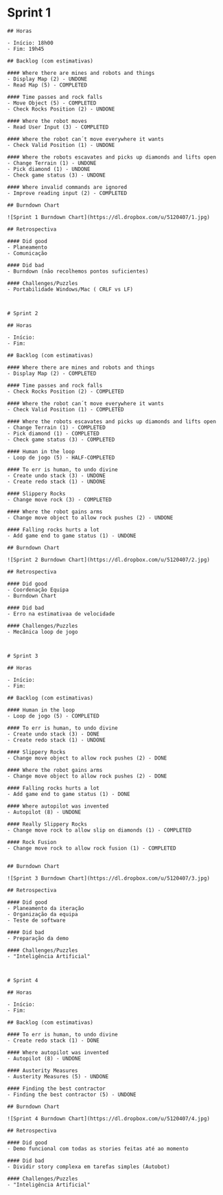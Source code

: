 # Sprint 1

	## Horas

	- Início: 18h00
	- Fim: 19h45

	## Backlog (com estimativas)

	#### Where there are mines and robots and things
	- Display Map (2) - UNDONE
	- Read Map (5) - COMPLETED

	#### Time passes and rock falls
	- Move Object (5) - COMPLETED
	- Check Rocks Position (2) - UNDONE

	#### Where the robot moves
	- Read User Input (3) - COMPLETED
	
	#### Where the robot can´t move everywhere it wants
	- Check Valid Position (1) - UNDONE
	
	#### Where the robots escavates and picks up diamonds and lifts open
	- Change Terrain (1) - UNDONE
	- Pick diamond (1) - UNDONE
	- Check game status (3) - UNDONE

	#### Where invalid commands are ignored
	- Improve reading input (2) - COMPLETED

	## Burndown Chart

	![Sprint 1 Burndown Chart](https://dl.dropbox.com/u/5120407/1.jpg)

	## Retrospectiva

	#### Did good
	- Planeamento
	- Comunicação

	#### Did bad
	- Burndown (não recolhemos pontos suficientes)

	#### Challenges/Puzzles
	- Portabilidade Windows/Mac ( CRLF vs LF)



	# Sprint 2

	## Horas

	- Início: 
	- Fim: 

	## Backlog (com estimativas)

	#### Where there are mines and robots and things
	- Display Map (2) - COMPLETED

	#### Time passes and rock falls
	- Check Rocks Position (2) - COMPLETED

	#### Where the robot can´t move everywhere it wants
	- Check Valid Position (1) - COMPLETED

	#### Where the robots escavates and picks up diamonds and lifts open
	- Change Terrain (1) - COMPLETED
	- Pick diamond (1) - COMPLETED
	- Check game status (3) - COMPLETED

	#### Human in the loop
	- Loop de jogo (5) - HALF-COMPLETED

	#### To err is human, to undo divine
	- Create undo stack (3) - UNDONE
	- Create redo stack (1) - UNDONE

	#### Slippery Rocks
	- Change move rock (3) - COMPLETED

	#### Where the robot gains arms
	- Change move object to allow rock pushes (2) - UNDONE

	#### Falling rocks hurts a lot
	- Add game end to game status (1) - UNDONE

	## Burndown Chart

	![Sprint 2 Burndown Chart](https://dl.dropbox.com/u/5120407/2.jpg)

	## Retrospectiva

	#### Did good
	- Coordenação Equipa
	- Burndown Chart

	#### Did bad
	- Erro na estimativaa de velocidade

	#### Challenges/Puzzles
	- Mecânica loop de jogo



	# Sprint 3

	## Horas

	- Início: 
	- Fim: 

	## Backlog (com estimativas)

	#### Human in the loop
	- Loop de jogo (5) - COMPLETED

	#### To err is human, to undo divine
	- Create undo stack (3) - DONE
	- Create redo stack (1) - UNDONE

	#### Slippery Rocks
	- Change move object to allow rock pushes (2) - DONE

	#### Where the robot gains arms
	- Change move object to allow rock pushes (2) - DONE

	#### Falling rocks hurts a lot
	- Add game end to game status (1) - DONE

	#### Where autopilot was invented
	- Autopilot (8) - UNDONE

	#### Really Slippery Rocks
	- Change move rock to allow slip on diamonds (1) - COMPLETED

	#### Rock Fusion
	- Change move rock to allow rock fusion (1) - COMPLETED


	## Burndown Chart

	![Sprint 3 Burndown Chart](https://dl.dropbox.com/u/5120407/3.jpg)

	## Retrospectiva

	#### Did good
	- Planeamento da iteração
	- Organização da equipa
	- Teste de software

	#### Did bad
	- Preparação da demo

	#### Challenges/Puzzles
	- "Inteligência Artificial"



	# Sprint 4

	## Horas

	- Início: 
	- Fim: 

	## Backlog (com estimativas)

	#### To err is human, to undo divine
	- Create redo stack (1) - DONE

	#### Where autopilot was invented
	- Autopilot (8) - UNDONE

	#### Austerity Measures
	- Austerity Measures (5) - UNDONE

	#### Finding the best contractor
	- Finding the best contractor (5) - UNDONE

	## Burndown Chart

	![Sprint 4 Burndown Chart](https://dl.dropbox.com/u/5120407/4.jpg)

	## Retrospectiva

	#### Did good
	- Demo funcional com todas as stories feitas até ao momento

	#### Did bad
	- Dividir story complexa em tarefas simples (Autobot)

	#### Challenges/Puzzles
	- "Inteligência Artificial"

